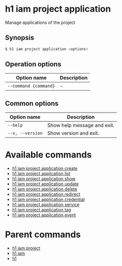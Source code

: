 
# h1 iam project application

Manage applications of the project

## Synopsis

```bash
$ h1 iam project application <options>
```

## Operation options

| Option name               | Description |
| ------------------------- | ----------- |
| ```--command {command}``` | -           |

## Common options

| Option name          | Description                 |
| -------------------- | --------------------------- |
| ```--help```         | Show help message and exit. |
| ```--v, --version``` | Show version and exit.      |

# Available commands

* [h1 iam project application create](./create/README.md)
* [h1 iam project application list](./list/README.md)
* [h1 iam project application show](./show/README.md)
* [h1 iam project application update](./update/README.md)
* [h1 iam project application delete](./delete/README.md)
* [h1 iam project application redirect](./redirect/README.md)
* [h1 iam project application credential](./credential/README.md)
* [h1 iam project application service](./service/README.md)
* [h1 iam project application tag](./tag/README.md)
* [h1 iam project application event](./event/README.md)

# Parent commands

* [h1 iam project](./../README.md)
* [h1 iam](./../../README.md)
* [h1](./../../../README.md)
